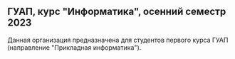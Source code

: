 ## ГУАП, курс "Информатика", осенний семестр 2023

Данная организация предназначена для студентов первого курса ГУАП (направление "Прикладная информатика").

<!-- Для того, чтобы стать членом организации, необходимо

0. Быть студентом ГУАП
1. Иметь аккаунт на GitHub
2. Подать заявку на вступление (репозиторий students (ниже) - вкладка Issues - кнопка New issue)

Заявку на вступление обрабатывает преподаватель. После вступления доступны описание лабораторных работ (репозиторий manual) и сами работы (репозитории labN, где N - номер лабораторной работы).
-->
